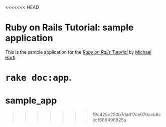 <<<<<<< HEAD
# Ruby on Rails Tutorial: sample application

This is the sample application for
the [*Ruby on Rails Tutorial*](http://railstutorial.org/)
by [Michael Hartl](http://michaelhartl.com/).

<tt>rake doc:app</tt>.
=======
sample_app
==========
>>>>>>> f9d425c250b7dad17ce070ccb8cecf689496825a
